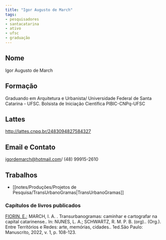 ```yaml
---
title: "Igor Augusto de March"
tags: 
- pesquisadores
- santacatarina
- ativo
- ufsc
- graduação
---
```


## Nome
Igor Augusto de March
## Formação
Graduando em Arquitetura e Urbanista/ Universidade Federal de Santa Catarina - UFSC. Bolsista de Iniciação Científica PIBIC-CNPq-UFSC
## Lattes
http://lattes.cnpq.br/2483094827584327
## Email e Contato
[igordemarch@hotmail.com](mailto:igordemarch@hotmail.com)/ (48) 99915-2610
## Trabalhos
- [[notes/Produções/Projetos de Pesquisa/TransUrbanoGramas|TransUrbanoGramas]] 

### Capítulos de livros publicados 

[FIORIN, E.](http://lattes.cnpq.br/5599203800231511); MARCH, I. A. . Transurbanogramas: caminhar e cartografar na capital catarinense.. In: NUNES, L. A.; SCHWARTZ, R. M. P. B. (org).. (Org.). Entre Territórios e Redes: arte, memórias, cidades.. 1ed.São Paulo: Manuscrito, 2022, v. 1, p. 108-123.